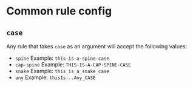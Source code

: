 # Common rule config

## `case`

Any rule that takes `case` as an argument will accept the following values:

  * `spine` Example: `this-is-a-spine-case`
  * `cap-spine` Example: `THIS-IS-A-CAP-SPINE-CASE`
  * `snake`  Example: `this_is_a_snake_case`
  * `any`  Example: `thisIs-..Any_CASE`
